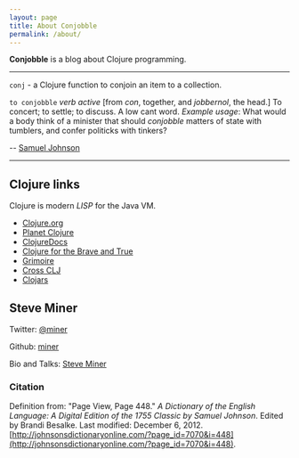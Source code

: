 ```yaml
---
layout: page
title: About Conjobble
permalink: /about/
---
```


**Conjobble** is a blog about Clojure programming.

----

`conj` - a Clojure function to conjoin an item to a collection.

`to conjobble` *verb active* \[from *con*, together, and *jobbernol*, the head.\]  To concert; to
settle; to discuss.  A low cant word.  *Example usage*: What would a body think of a
minister that should *conjobble* matters of state with tumblers, and confer politicks with tinkers?

-- [Samuel Johnson][1]

----

[1]: http://johnsonsdictionaryonline.com/?page_id=7070&i=448 "A Dictionary of the English Language"




## Clojure links

Clojure is modern *LISP* for the Java VM.

* [Clojure.org](http://clojure.org)
* [Planet Clojure](http://planet.clojure.in/)
* [ClojureDocs](http://clojuredocs.org)
* [Clojure for the Brave and True](http://www.braveclojure.com)
* [Grimoire](http://conj.io)
* [Cross CLJ](http://crossclj.info)
* [Clojars](http://clojars.org)

## Steve Miner

Twitter: [@miner](https://twitter.com/miner)

Github: [miner](https://github.com/miner)

Bio and Talks: [Steve Miner](http://velisco.com/steve-miner.html)


### Citation

Definition from: "Page View, Page 448." _A Dictionary of the English Language: A Digital
Edition of the 1755 Classic by Samuel Johnson_. Edited by Brandi Besalke. Last modified:
December 6, 2012.  [http://johnsonsdictionaryonline.com/?page_id=7070&i=448](http://johnsonsdictionaryonline.com/?page_id=7070&i=448).
